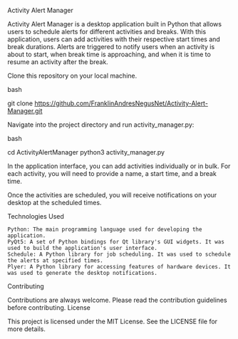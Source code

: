 Activity Alert Manager

Activity Alert Manager is a desktop application built in Python that allows users to schedule alerts for different activities and breaks. With this application, users can add activities with their respective start times and break durations. Alerts are triggered to notify users when an activity is about to start, when break time is approaching, and when it is time to resume an activity after the break.

Clone this repository on your local machine.

bash

git clone https://github.com/FranklinAndresNegusNet/Activity-Alert-Manager.git

Navigate into the project directory and run activity_manager.py:

bash

cd ActivityAlertManager
python3 activity_manager.py

In the application interface, you can add activities individually or in bulk. For each activity, you will need to provide a name, a start time, and a break time.

Once the activities are scheduled, you will receive notifications on your desktop at the scheduled times.

Technologies Used

    Python: The main programming language used for developing the application.
    PyQt5: A set of Python bindings for Qt library's GUI widgets. It was used to build the application's user interface.
    Schedule: A Python library for job scheduling. It was used to schedule the alerts at specified times.
    Plyer: A Python library for accessing features of hardware devices. It was used to generate the desktop notifications.

Contributing

Contributions are always welcome. Please read the contribution guidelines before contributing.
License

This project is licensed under the MIT License. See the LICENSE file for more details.
